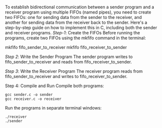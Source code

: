 To establish bidirectional communication between a sender program and a receiver program using multiple FIFOs (named pipes), you need to create two FIFOs: one for sending data from the sender to the receiver, and another for sending data from the receiver back to the sender.
Here's a step-by-step guide on how to implement this in C, including both the sender and receiver programs.
*Step-1*: Create the FIFOs
Before running the programs, create two FIFOs using the mkfifo command in the terminal:

mkfifo fifo_sender_to_receiver
mkfifo fifo_receiver_to_sender

*Step 2*: Write the Sender Program
The sender program writes to fifo_sender_to_receiver and reads from fifo_receiver_to_sender.

*Step 3*: Write the Receiver Program
The receiver program reads from fifo_sender_to_receiver and writes to fifo_receiver_to_sender.


Step 4: Compile and Run
Compile both programs:
```
gcc sender.c -o sender
gcc receiver.c -o receiver
```

Run the programs in separate terminal windows:
```
./receiver
./sender
```

